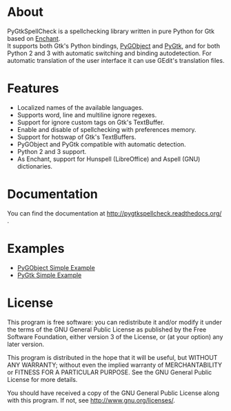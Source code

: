 About
=====
PyGtkSpellCheck is a spellchecking library written in pure Python for Gtk based 
on [Enchant](http://www.abisource.com/projects/enchant/).  
It supports both Gtk's Python bindings,
[PyGObject](https://live.gnome.org/PyGObject/) and
[PyGtk](http://www.pygtk.org/), and for both Python 
2 and 3 with automatic switching and binding autodetection. For automatic 
translation of the user interface it can use GEdit's translation files.

Features
========
* Localized names of the available languages.
* Supports word, line and multiline ignore regexes.
* Support for ignore custom tags on Gtk's TextBuffer.
* Enable and disable of spellchecking with preferences memory.
* Support for hotswap of Gtk's TextBuffers.
* PyGObject and PyGtk compatible with automatic detection.
* Python 2 and 3 support.
* As Enchant, support for Hunspell (LibreOffice) and Aspell (GNU) dictionaries.

Documentation
=============
You can find the documentation at http://pygtkspellcheck.readthedocs.org/ .

Examples
========
* [PyGObject Simple Example](https://github.com/koehlma/pygtkspellcheck/blob/new/examples/simple_pygobject.py)
* [PyGtk Simple Example](https://github.com/koehlma/pygtkspellcheck/blob/new/examples/simple_pygtk.py)

License 
=======
This program is free software: you can redistribute it and/or modify
it under the terms of the GNU General Public License as published by
the Free Software Foundation, either version 3 of the License, or
(at your option) any later version.

This program is distributed in the hope that it will be useful,
but WITHOUT ANY WARRANTY; without even the implied warranty of
MERCHANTABILITY or FITNESS FOR A PARTICULAR PURPOSE.  See the
GNU General Public License for more details.

You should have received a copy of the GNU General Public License
along with this program.  If not, see <http://www.gnu.org/licenses/>.

